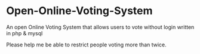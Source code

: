 # Open-Online-Voting-System
An open Online Voting System that allows users to vote without login written in php & mysql 

Please help me be able to restrict people voting more than twice.

